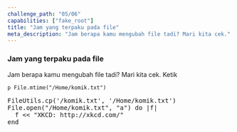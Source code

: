 ```yaml
---
challenge_path: "05/06"
capabilities: ["fake_root"]
title: "Jam yang terpaku pada file"
meta_description: "Jam berapa kamu mengubah file tadi? Mari kita cek."
---
```


### Jam yang terpaku pada file

Jam berapa kamu mengubah file tadi? Mari kita cek. Ketik

`
p File.mtime("/Home/komik.txt")
`

<pre id="code-prefill">
FileUtils.cp('/komik.txt', '/Home/komik.txt')
File.open("/Home/komik.txt", "a") do |f|
  f << "XKCD: http://xkcd.com/"
end
</pre>
